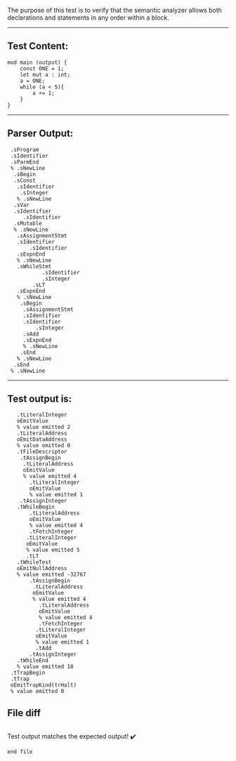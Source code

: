 The purpose of this test is to verify that the semantic analyzer allows both declarations and statements in any order within a block.

-------------------------


Test Content: 
-------------------------
```
mod main (output) {
    const ONE = 1;
    let mut a : int;
    a = ONE;
    while (a < 5){
        a += 1;
    }
}

```
------------------------


Parser Output: 
-------------------------
```
 .sProgram
 .sIdentifier
 .sParmEnd
 % .sNewLine
  .sBegin
  .sConst
   .sIdentifier
    .sInteger
   % .sNewLine
  .sVar
  .sIdentifier
     .sIdentifier
  .sMutable
  % .sNewLine
   .sAssignmentStmt
   .sIdentifier
       .sIdentifier
   .sExpnEnd
   % .sNewLine
   .sWhileStmt
           .sIdentifier
           .sInteger
        .sLT
   .sExpnEnd
   % .sNewLine
    .sBegin
     .sAssignmentStmt
     .sIdentifier
     .sIdentifier
         .sInteger
     .sAdd
     .sExpnEnd
     % .sNewLine
    .sEnd
   % .sNewLine
  .sEnd
 % .sNewLine

```
------------------------

Test output is: 
-------------------------
```
   .tLiteralInteger
   oEmitValue
   % value emitted 2
   .tLiteralAddress
   oEmitDataAddress
   % value emitted 0
   .tFileDescriptor
    .tAssignBegin
     .tLiteralAddress
     oEmitValue
     % value emitted 4
       .tLiteralInteger
       oEmitValue
       % value emitted 1
    .tAssignInteger
   .tWhileBegin
       .tLiteralAddress
       oEmitValue
       % value emitted 4
       .tFetchInteger
      .tLiteralInteger
      oEmitValue
      % value emitted 5
      .tLT
   .tWhileTest
   oEmitNullAddress
   % value emitted -32767
       .tAssignBegin
        .tLiteralAddress
        oEmitValue
        % value emitted 4
          .tLiteralAddress
          oEmitValue
          % value emitted 4
          .tFetchInteger
         .tLiteralInteger
         oEmitValue
         % value emitted 1
         .tAdd
       .tAssignInteger
   .tWhileEnd
   % value emitted 18
 .tTrapBegin
 .tTrap
 oEmitTrapKind(trHalt)
 % value emitted 0

```



File diff
-------------------------
```diff

```
Test output matches the expected output! :heavy_check_mark:

```
end file
